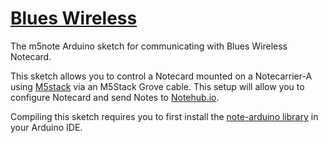 # [Blues Wireless][blues]

The m5note Arduino sketch for communicating with Blues Wireless Notecard.

This sketch allows you to control a Notecard mounted on a Notecarrier-A using [M5stack][m5stack] via an M5Stack Grove cable.
This setup will allow you to configure Notecard and send Notes to [Notehub.io][notehub].

Compiling this sketch requires you to first install the [note-arduino library][note-arduino] in your Arduino IDE.

[blues]: https://blues.com
[m5stack]: https://m5stack.com
[notehub]: https://notehub.io
[note-arduino]: https://github.com/blues/note-arduino

